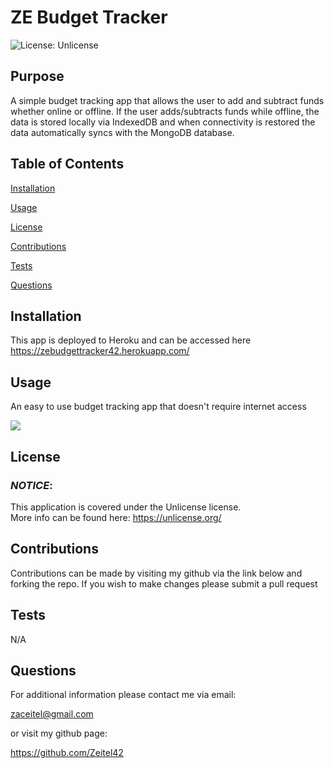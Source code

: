 # **ZE Budget Tracker**

![License: Unlicense](https://img.shields.io/badge/License-Unlicense-yellow.svg)

## **Purpose**

A simple budget tracking app that allows the user to add and subtract funds whether online or offline. If the user adds/subtracts funds while offline, the data is stored locally via IndexedDB and when connectivity is restored the data automatically syncs with the MongoDB database.

## **Table of Contents**

<a href="#installation">Installation</a>

<a href="#usage">Usage</a>

<a href="#userLicense">License</a>

<a href="#contributions">Contributions</a>

<a href="#tests">Tests</a>

<a href="#questions">Questions</a>

## <h2 id="installation">**Installation**</h2>

This app is deployed to Heroku and can be accessed here https://zebudgettracker42.herokuapp.com/

## <h2 id="usage">**Usage**</h2>

An easy to use budget tracking app that doesn't require internet access

<img src="/images/zebudgettracker-scrnsht.png"/>

## <h2 id="userLicense">**License**</h2>

### <em>NOTICE</em>:

This application is covered under the
Unlicense license.  
 More info can be found here:
https://unlicense.org/

## <h2 id="contributions">**Contributions**</h2>

Contributions can be made by visiting my github via the link below and forking the repo. If you wish to make changes please submit a pull request

## <h2 id="tests">**Tests**</h2>

N/A

## <h2 id="questions">**Questions**</h2>

For additional information please contact me via email:

zaceitel@gmail.com

or visit my github page:

https://github.com/Zeitel42
